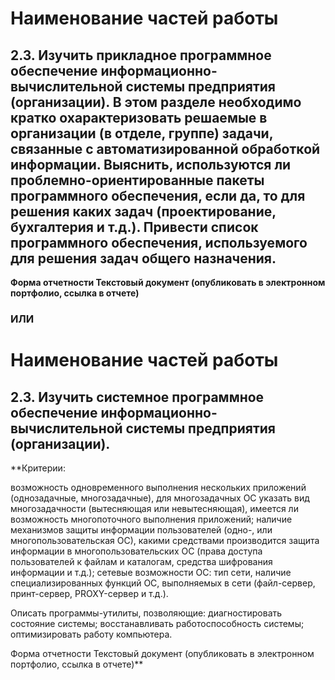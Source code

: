 # Наименование частей работы
## 2.3. Изучить прикладное программное обеспечение информационно-вычислительной системы предприятия (организации). В этом разделе необходимо кратко охарактеризовать решаемые в организации (в отделе, группе) задачи, связанные с автоматизированной обработкой информации. Выяснить, используются ли проблемно-ориентированные пакеты программного обеспечения, если да, то для решения каких задач (проектирование, бухгалтерия и т.д.). Привести список программного обеспечения, используемого для решения задач общего назначения.

**Форма отчетности
Текстовый документ (опубликовать в электронном портфолио, ссылка в отчете)**

### ИЛИ

# Наименование частей работы

## 2.3. Изучить системное программное обеспечение информационно-вычислительной системы предприятия (организации).

**Критерии:

возможность одновременного выполнения нескольких приложений (однозадачные, многозадачные), для многозадачных ОС указать вид многозадачности (вытесняющая или невытесняющая), имеется ли возможность многопоточного выполнения приложений; наличие механизмов защиты информации пользователей (одно-, или многопользовательская ОС), какими средствами производится защита информации в многопользовательских ОС (права доступа пользователей к файлам и каталогам, средства шифрования информации и т.д.); сетевые возможности ОС: тип сети, наличие специализированных функций ОС, выполняемых в сети (файл-сервер, принт-сервер, PROXY-сервер и т.д.).

Описать программы-утилиты, позволяющие: диагностировать состояние системы; восстанавливать работоспособность системы; оптимизировать работу компьютера.

Форма отчетности
Текстовый документ (опубликовать в электронном портфолио, ссылка в отчете)**
